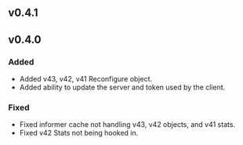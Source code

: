 ## v0.4.1

## v0.4.0

### Added

- Added v43, v42, v41 Reconfigure object.
- Added ability to update the server and token used by the client.

### Fixed

- Fixed informer cache not handling v43, v42 objects, and v41 stats.
- Fixed v42 Stats not being hooked in.
